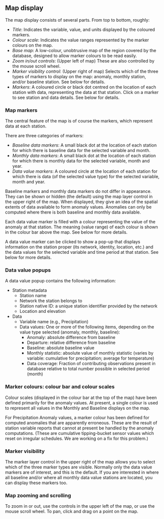 ## Map display

The map display consists of several parts. From top to bottom, roughly:

  - _Title_: Indicates the variable, value, and units displayed by the coloured markers.
  - _Colour scale_: Indicates the value ranges represented by the marker colours on the map.
  - _Base map_: A low-colour, unobtrusive map of the region covered by the database, designed to allow marker colours to be read easily.
  - _Zoom in/out controls_: (Upper left of map) These are also controlled by the mouse scroll wheel.
  - _Marker visibility control_: (Upper right of map) Selects which of the three types of markers to display on the map: anomaly, monthly station, and/or baseline station. See below for details.
  - _Markers_: A coloured circle or black dot centred on the location of each station with data, representing the data at that station. Click on a marker to see station and data details. See below for details.

### Map markers
  
The central feature of the map is of course the markers, which represent data at each station.

There are three categories of markers:

  - _Baseline data markers_: A small black dot at the location of each station for which there is baseline data for the selected variable and month.
  - _Monthly data markers_: A small black dot at the location of each station for which there is monthly data for the selected variable, month and year.
  - _Data value markers_: A coloured circle at the location of each station for which there is data (of the selected value type) for the selected variable, month and year.

Baseline markers and monthly data markers do not differ in appearance. They can be shown or hidden (the default) using the map layer control in the upper right of the map. When displayed, they give an idea of the spatial extents of data available to form anomaly values. Anomalies can only be computed where there is both baseline and monthly data available.

Each data value marker is filled with a colour representing the value of the anomaly at that station. The meaning (value range) of each colour is shown in the colour bar above the map. See below for more details.

A data value marker can be clicked to show a pop-up that displays information on the station proper (its network, identity, location, etc.) and the data values for the selected variable and time period at that station. See below for more details.

### Data value popups

A data value popup contains the following information:

  - Station metadata
      - Station name
      - Network the station belongs to
      - Station native ID: a unique station identifier provided by the network
      - Location and elevation
  - Data
      - Variable name (e.g., Precipitation)
      - Data values: One or more of the following items, depending on the value type selected (anomaly, monthly, baseline):
           - Anomaly: absolute difference from baseline
           - Departure: relative difference from baseline
           - Baseline: absolute baseline value
           - Monthly statistic: absolute value of monthly statistic (varies by variable: cumulative for precipitation; average for temperature)
           - Data coverage: Fraction of contributing observations present in database relative to total number possible in selected period (month)

  ### Marker colours: colour bar and colour scales

  Colour scales (displayed in the colour bar at the top of the map) have been defined primarily for the anomaly values. At present, a single colour is used to represent all values in the Monthly and Baseline displays on the map.
  
  For Precipitation Anomaly values, a marker colour has been defined for computed anomalies that are apparently erroneous. These are the result of station variable reports that cannot at present be handled by the anomaly computations. (These are cumulative tipping-bucket sensor values which reset on irregular schedules. We are working on a fix for this problem.)
  
  ### Marker visibility
  
  The marker layer control in the upper right of the map allows you to select which of the three marker types are visible. Normally only the data value markers are of interest, and this is the default. If you are interested in where all baseline and/or where all monthly data value stations are located, you can display these markers too.
  
  ### Map zooming and scrolling
  
  To zoom in or out, use the controls in the upper left of the map, or use the mouse scroll wheel. To pan, click and drag on a point on the map.
